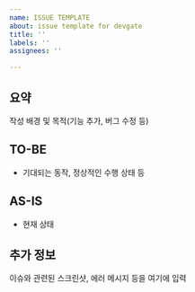 ```yaml
---
name: ISSUE TEMPLATE
about: issue template for devgate
title: ''
labels: ''
assignees: ''

---
```


## 요약

작성 배경 및 목적(기능 추가, 버그 수정 등)

## TO-BE

- 기대되는 동작, 정상적인 수행 상태 등

## AS-IS

- 현재 상태

## 추가 정보

이슈와 관련된 스크린샷, 에러 메시지 등을 여기에 입력
